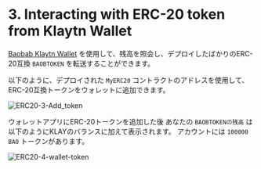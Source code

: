 # 3. Interacting with ERC-20 token from Klaytn Wallet <a id="3-interacting-with-erc-20-token-from-klaytn-wallet"></a>

[Baobab Klaytn Wallet](https://baobab.wallet.klaytn.foundation) を使用して、残高を照会し、デプロイしたばかりのERC-20互換 `BAOBTOKEN` を転送することができます。

以下のように、デプロイされた `MyERC20` コントラクトのアドレスを使用して、ERC-20互換トークンをウォレットに追加できます。

![ERC20-3-Add\_token](./images/erc20-3-add_token.png)

ウォレットアプリにERC-20トークンを追加した後 あなたの `BAOBTOKENの残高` は以下のようにKLAYのバランスに加えて表示されます。 アカウントには `100000` `BAO` トークンがあります。

![ERC20-4-wallet-token](./images/erc20-4-wallet-token.png)

